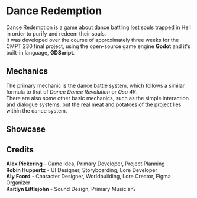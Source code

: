 # Dance Redemption

Dance Redemption is a game about dance battling lost souls trapped in Hell in order to purify and redeem their souls.\
It was developed over the course of approximately three weeks for the CMPT 230 final project, using the open-source game engine **Godot** and it's built-in language, **GDScript**.

## Mechanics

The primary mechanic is the dance battle system, which follows a similar formula to that of _Dance Dance Revolution_ or _Osu 4K_.\
There are also some other basic mechanics, such as the simple interaction and dialogue systems, but the real meat and potatoes of the project lies within the dance system.

## Showcase

## Credits
**Alex Pickering** - Game Idea, Primary Developer, Project Planning\
**Robin Huppertz** - UI Designer, Storyboarding, Lore Developer\
**Aly Foord** - Character Designer, Worldbuilding, Lore Creator, Figma Organizer\
**Kaitlyn Littlejohn** - Sound Design, Primary Musician\
